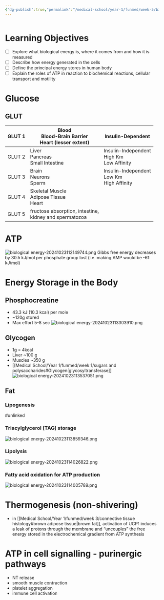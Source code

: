 ```yaml
---
{"dg-publish":true,"permalink":"/medical-school/year-1/funmed/week-5/biological-energy/","tags":["funmed"]}
---
```


```table-of-contents
```
# Learning Objectives
- [ ] Explore what biological energy is, where it comes from and how it is measured
- [ ] Describe how energy generated in the cells
- [ ] Define the principal energy stores in human body
- [ ] Explain the roles of ATP in reaction to biochemical reactions, cellular transport and motility

# Glucose

## GLUT

| GLUT 1 | Blood<br>Blood-Brain Barrier<br>Heart (lesser extent)     | Insulin-Dependent                              |
| ------ | --------------------------------------------------------- | ---------------------------------------------- |
| GLUT 2 | Liver<br>Pancreas<br>Small Intestine                      | Insulin-Independent<br>High Km<br>Low Affinity |
| GLUT 3 | Brain<br>Neurons<br>Sperm                                 | Insulin-Independent<br>Low Km<br>High Affinity |
| GLUT 4 | Skeletal Muscle<br>Adipose Tissue<br>Heart                |                                                |
| GLUT 5 | fructose absorption, intestine,<br>kidney and spermatozoa |                                                |

# ATP
![biological energy-20241023112149744.png](/img/user/Medical%20School/Year%201/funmed/week%205/attachments/biological%20energy-20241023112149744.png)
Gibbs free energy decreases by 30.5 kJ/mol per phosphate group lost
(i.e. making AMP would be -61 kJ/mol)

# Energy Storage in the Body
## Phosphocreatine
- 43.3 kJ (10.3 kcal) per mole
- ~120g stored
- Max effort 5-8 sec
![biological energy-20241023113303910.png](/img/user/Medical%20School/Year%201/funmed/week%205/attachments/biological%20energy-20241023113303910.png)
## Glycogen
- 1g = 4kcal
- Liver ~100 g
- Muscles ~350 g
- [[Medical School/Year 1/funmed/week 1/sugars and polysaccharides#Glycogen\|glycosyltransferase]]
![biological energy-20241023113537051.png](/img/user/Medical%20School/Year%201/funmed/week%205/attachments/biological%20energy-20241023113537051.png)
## Fat
### Lipogenesis
#unlinked
### Triacylglycerol (TAG) storage
![biological energy-20241023113859346.png](/img/user/Medical%20School/Year%201/funmed/week%205/attachments/biological%20energy-20241023113859346.png)
### Lipolysis
![biological energy-20241023114026822.png](/img/user/Medical%20School/Year%201/funmed/week%205/attachments/biological%20energy-20241023114026822.png)
### Fatty acid oxidation for ATP production
![biological energy-20241023114005789.png](/img/user/Medical%20School/Year%201/funmed/week%205/attachments/biological%20energy-20241023114005789.png)

# Thermogenesis (non-shivering)
- in [[Medical School/Year 1/funmed/week 3/connective tissue histology#brown adipose tissue\|brown fat]], activation of UCP1 induces a leak of protons through the membrane and “uncouples” the free energy stored in the electrochemical gradient from ATP synthesis

# ATP in cell signalling - purinergic pathways
- NT release
- smooth muscle contraction
- platelet aggregation
- immune cell activation
